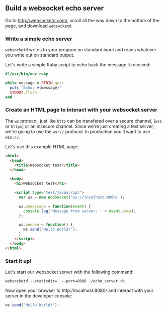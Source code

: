 ## Build a websocket echo server

Go to http://websocketd.com/, scroll all the way down to the bottom of the page, and download `websocketd`.

### Write a simple echo server

`websocketd` writes to your program on standard input and reads whatever you write out on standard output.

Let's write a simple Ruby script to echo back the message it received:

```ruby
#!/usr/bin/env ruby

while message = STDIN.gets
  puts "Echo: #{message}"
  STDOUT.flush
end
```

### Create an HTML page to interact with your websocket server

The `ws` protocol, just like `http` can be transfered over a secure channel, (`wss` or `https`) or an insecure channel. Since we're just creating a test server, we're going to use the `ws://` protocol. In production you'll want to use `wss://`.

Let's use this example HTML page:

```html
<html>
  <head>
    <title>Websocket test</title>
  </head>

  <body>
    <h1>Websocket test</h1>

    <script type="text/javascript">
      var ws = new WebSocket('ws://localhost:8080/');

      ws.onmessage = function(event) {
        console.log('Message from server: ' + event.data);
      };

      ws.onopen = function() {
        ws.send('Hello World!');
      }
    </script>
  </body>
</html>
```

### Start it up!

Let's start our websocket server with the following command:

    websocketd --staticdir=. --port=8080 ./echo_server.rb

Now open your browser to http://localhost:8080/ and interact with your server in the developer console:

```js
ws.send('Hello World!');
```
